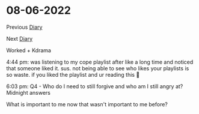 # 08-06-2022

Previous [Diary](https://aryanmangla23.github.io/08-05-2022/)

Next [Diary](https://aryanmangla23.github.io/08-07-2022/)

Worked + Kdrama

4:44 pm: was listening to my cope playlist after like a long time and noticed that someone liked it. sus. not being able to see who likes your playlists is so waste. if you liked the playlist and ur reading this 👋

6:03 pm: Q4 - Who do I need to still forgive and who am I still angry at? Midnight answers

What is important to me now that wasn't important to me before?
